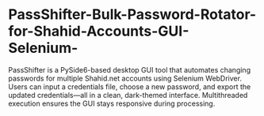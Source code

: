 # PassShifter-Bulk-Password-Rotator-for-Shahid-Accounts-GUI-Selenium-
PassShifter is a PySide6-based desktop GUI tool that automates changing passwords for multiple Shahid.net accounts using Selenium WebDriver. Users can input a credentials file, choose a new password, and export the updated credentials—all in a clean, dark-themed interface. Multithreaded execution ensures the GUI stays responsive during processing.

